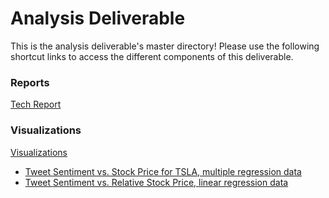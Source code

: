 # Analysis Deliverable
This is the analysis deliverable's master directory! Please use the following shortcut links to access the different components of this deliverable.

### Reports ###
[Tech Report](tech_report/)

### Visualizations ###

[Visualizations](visualizations)
- [Tweet Sentiment vs. Stock Price for TSLA, multiple regression data](visualizations/tesla_tweets_viz1.png)
- [Tweet Sentiment vs. Relative Stock Price, linear regression data](visualizations/twitter_linear_regression.png)


